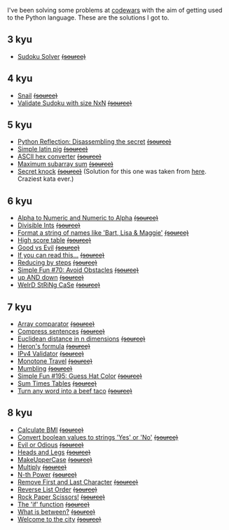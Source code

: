 I've been solving some problems at [codewars](https://codewars.com) with the aim of getting used to the Python language.
These are the solutions I got to.

## 3 kyu
* [Sudoku Solver]()     [~~(source)~~](https://www.codewars.com/kata/sudoku-solver)

## 4 kyu
* [Snail](https://github.com/manuhortet/CodewarsKatasPY3/blob/master/4%20kyu/Snail.py)	[~~(source)~~](http://www.codewars.com/kata/snail/python)
* [Validate Sudoku with size NxN](https://github.com/manuhortet/CodewarsKatasPY3/blob/master/4%20kyu/Validate%20Sudoku%20with%20size%20%60NxN%60.py)	[~~(source)~~](http://www.codewars.com/kata/validate-sudoku-with-size-nxn/python)

## 5 kyu
* [Python Reflection: Disassembling the secret](https://github.com/manuhortet/CodewarsKatasPY3/blob/master/5%20kyu/Python%20Reflection:%20Disassembling%20the%20secret.py)   [~~(source)~~](https://www.codewars.com/kata/python-reflection-disassembling-the-secret/solutions/python)
* [Simple latin pig](https://github.com/manuhortet/CodewarsKatasPY3/blob/master/5%20kyu/Simple%20Pig%20Latin.py)	[~~(source)~~](https://www.codewars.com/kata/simple-pig-latin)
* [ASCII hex converter](https://github.com/manuhortet/CodewarsKatasPY3/blob/master/5%20kyu/ASCII%20hex%20converter.py)	[~~(source)~~](https://www.codewars.com/kata/ascii-hex-converter/python)
* [Maximum subarray sum](https://github.com/manuhortet/CodewarsKatasPY3/blob/master/5%20kyu/Maximum%20subarray%20sum.py)	[~~(source)~~](https://www.codewars.com/kata/maximum-subarray-sum/python)
* [Secret knock](https://github.com/manuhortet/CodewarsKatasPY3/blob/master/5%20kyu/Secret%20knock.py)	[~~(source)~~](https://www.codewars.com/kata/secret-knock/python) (Solution for this one was taken from [here](https://github.com/the-zebulan/CodeWars/blob/master/katas/kyu_5/secret_knock.py). Craziest kata ever.)

## 6 kyu
* [Alpha to Numeric and Numeric to Alpha](https://github.com/manuhortet/CodewarsKatasPY3/blob/master/6%20kyu/Alpha%20to%20Numeric%20and%20Numeric%20to%20Alpha.py) [~~(source)~~](https://www.codewars.com/kata/alpha-to-numeric-and-numeric-to-alpha/python)
* [Divisible Ints](https://github.com/manuhortet/CodewarsKatasPY3/blob/master/6%20kyu/Divisible%20Ints.py)	[~~(source)~~](https://www.codewars.com/kata/divisible-ints)
* [Format a string of names like 'Bart, Lisa & Maggie'](https://github.com/manuhortet/CodewarsKatasPY3/blob/master/6%20kyu/Format%20a%20string%20of%20names%20like%20'Bart%2C%20Lisa%20%26%20Maggie'..py)	[~~(source)~~](https://www.codewars.com/kata/format-a-string-of-names-like-bart-lisa-and-maggie/python)
* [High score table](https://github.com/manuhortet/CodewarsKatasPY3/blob/master/6%20kyu/High%20score%20table.py)	[~~(source)~~](https://www.codewars.com/kata/high-score-table/python)
* [Good vs Evil](https://github.com/manuhortet/CodewarsKatasPY3/blob/master/6%20kyu/Good%20vs%20Evil.py)  [~~(source)~~](https://www.codewars.com/kata/good-vs-evil/python)
* [If you can read this...](https://github.com/manuhortet/CodewarsKatasPY3/blob/master/6%20kyu/If%20you%20can%20read%20this....py)	[~~(source)~~](https://www.codewars.com/kata/if-you-can-read-this-dot-dot-dot/python)
* [Reducing by steps](https://github.com/manuhortet/CodewarsKatasPY3/blob/master/6%20kyu/Reducing%20by%20steps.py)	[~~(source)~~](https://www.codewars.com/kata/reducing-by-steps)
* [Simple Fun #70: Avoid Obstacles](https://github.com/manuhortet/CodewarsKatasPY3/blob/master/6%20kyu/Simple%20Fun%20%2370:%20Avoid%20Obstacles.py)	[~~(source)~~](http://www.codewars.com/kata/simple-fun-number-70-avoid-obstacles)
* [up AND down](https://github.com/manuhortet/CodewarsKatasPY3/blob/master/6%20kyu/up%20AND%20down.py)	[~~(source)~~](https://www.codewars.com/kata/up-and-down/python)
* [WeIrD StRiNg CaSe](https://github.com/manuhortet/CodewarsKatasPY3/blob/master/6%20kyu/WeIrD%20StRiNg%20CaSe.py)	[~~(source)~~](https://www.codewars.com/kata/weird-string-case)


## 7 kyu
* [Array comparator](https://github.com/manuhortet/CodewarsKatasPY3/blob/master/7%20kyu/Array%20comparator.py)	[~~(source)~~](https://www.codewars.com/kata/array-comparator/python)
* [Compress sentences](https://github.com/manuhortet/CodewarsKatasPY3/blob/master/7%20kyu/Compress%20sentences.py)	[~~(source)~~](https://www.codewars.com/kata/compress-sentences/python)
* [Euclidean distance in n dimensions](https://github.com/manuhortet/CodewarsKatasPY3/blob/master/7%20kyu/Euclidean%20distance%20in%20n%20dimensions.py)	[~~(source)~~](https://www.codewars.com/kata/euclidean-distance-in-n-dimensions/python)
* [Heron's formula](https://github.com/manuhortet/CodewarsKatasPY3/blob/master/7%20kyu/Heron's%20formula.py)    [~~(source)~~](https://www.codewars.com/kata/herons-formula)
* [IPv4 Validator](https://github.com/manuhortet/CodewarsKatasPY3/blob/master/7%20kyu/IPv4%20Validator.py)	[~~(source)~~](https://www.codewars.com/kata/ipv4-validator)
* [Monotone Travel](https://github.com/manuhortet/CodewarsKatasPY3/blob/master/7%20kyu/Monotone%20Travel.py)	[~~(source)~~](https://www.codewars.com/kata/monotone-travel/python)
* [Mumbling](https://github.com/manuhortet/CodewarsKatasPY3/blob/master/7%20kyu/Mumbling.py)	[~~(source)~~](https://www.codewars.com/kata/mumbling)
* [Simple Fun #195: Guess Hat Color](https://github.com/manuhortet/CodewarsKatasPY3/blob/master/7%20kyu/Simple%20Fun%20%23195:%20Guess%20Hat%20Color.py)	[~~(source)~~](http://www.codewars.com/kata/simple-fun-number-195-guess-hat-color/javascript)
* [Sum Times Tables](https://www.codewars.com/kata/sum-times-tables/python)		[~~(source)~~](https://github.com/manuhortet/CodewarsKatasPY3/blob/master/7%20kyu/Sum%20Times%20Tables.py)
* [Turn any word into a beef taco](https://github.com/manuhortet/CodewarsKatasPY3/blob/master/7%20kyu/Turn%20any%20word%20into%20a%20beef%20taco.py)	[~~(source)~~](https://www.codewars.com/kata/turn-any-word-into-a-beef-taco)



## 8 kyu
* [Calculate BMI]()	[~~(source)~~](https://www.codewars.com/kata/calculate-bmi/python)
* [Convert boolean values to strings 'Yes' or 'No'](https://github.com/manuhortet/CodewarsKatasPY3/blob/master/8%20kyu/Convert%20boolean%20values%20to%20strings%20'Yes'%20or%20'No'..py)	[~~(source)~~](https://www.codewars.com/kata/convert-boolean-values-to-strings-yes-or-no)
* [Evil or Odious](https://github.com/manuhortet/CodewarsKatasPY3/blob/master/8%20kyu/Convert%20boolean%20values%20to%20strings%20'Yes'%20or%20'No'..py)	[~~(source)~~](https://www.codewars.com/kata/evil-or-odious/python)
* [Heads and Legs](https://github.com/manuhortet/CodewarsKatasPY3/blob/master/8%20kyu/Heads%20and%20Legs.py)	[~~(source)~~](https://www.codewars.com/kata/heads-and-legs/python)
* [MakeUpperCase](https://github.com/manuhortet/CodewarsKatasPY3/blob/master/8%20kyu/MakeUpperCase.py)	[~~(source)~~](https://www.codewars.com/kata/makeuppercase/python)
* [Multiply](https://github.com/manuhortet/CodewarsKatasPY3/blob/master/8%20kyu/Multiply.py)	[~~(source)~~](https://www.codewars.com/kata/multiply)
* [N-th Power](https://github.com/manuhortet/CodewarsKatasPY3/blob/master/8%20kyu/N-th%20Power.py)	[~~(source)~~](https://www.codewars.com/kata/n-th-power)
* [Remove First and Last Character](https://github.com/manuhortet/CodewarsKatasPY3/blob/master/8%20kyu/Remove%20First%20and%20Last%20Character.py)   [~~(source)~~](https://www.codewars.com/kata/remove-first-and-last-character/python)
* [Reverse List Order](https://github.com/manuhortet/CodewarsKatasPY3/blob/master/8%20kyu/Reverse%20List%20Order.py)	[~~(source)~~](https://www.codewars.com/kata/reverse-list-order/python)
* [Rock Paper Scissors!]()	[~~(source)~~](https://www.codewars.com/kata/rock-paper-scissors/python)
* [The 'if' function](https://github.com/manuhortet/CodewarsKatasPY3/blob/master/8%20kyu/The%20'if'%20function.py)	[~~(source)~~](https://www.codewars.com/kata/the-if-function/python)
* [What is between?](https://github.com/manuhortet/CodewarsKatasPY3/blob/master/8%20kyu/What%20is%20between%3F.py)	[~~(source)~~](https://www.codewars.com/kata/what-is-between/python)
* [Welcome to the city]()	[~~(source)~~](https://www.codewars.com/kata/welcome-to-the-city/python)

